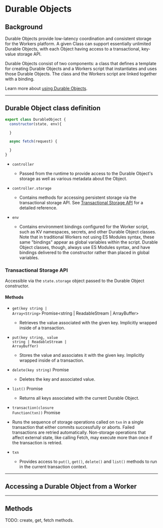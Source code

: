 # Durable Objects

## Background

Durable Objects provide low-latency coordination and consistent storage for the Workers platform.  A given Class can support essentially unlimited Durable Objects, with each Object having access to a transactional, key-value storage API.

Durable Objects consist of two components: a class that defines a template for creating Durable Objects and a Workers script that instantiates and uses those Durable Objects.  The class and the Workers script are linked together with a binding.

Learn more about [using Durable Objects](/learning/using-durable-objects).

--------------------------------

## Durable Object class definition

```js
export class DurableObject {
  constructor(state, env){

  }

  async fetch(request) {

  }
}
```
<Definitions>

- `controller`

  - Passed from the runtime to provide access to the Durable Object's storage as well as various metadata about the Object.

- `controller.storage`

  - Contains methods for accessing persistent storage via the transactional storage API. See [Transactional Storage API](#transactional-storage-api) for a detailed reference.

- `env`

  - Contains environment bindings configured for the Worker script, such as KV namespaces, secrets, and other Durable Object classes. Note that in traditional Workers not using ES Modules syntax, these same "bindings" appear as global variables within the script. Durable Object classes, though, always use ES Modules syntax, and have bindings delivered to the constructor rather than placed in global variables.

</Definitions>

### Transactional Storage API

Accessible via the `state.storage` object passed to the Durable Object constructor.

#### Methods
<Definitions>

- <code>get(key <ParamType>string</ParamType> | <ParamType>Array&lt;String></ParamType></code> <Type>Promise&lt;<ParamType>string</ParamType> | <ParamType>ReadableStream</ParamType> | <ParamType>ArrayBuffer</ParamType>></Type>

  - Retrieves the value associated with the given key.  Implicitly wrapped inside of a transaction.

- <code>put(key <ParamType>string</ParamType>, value <ParamType>string</ParamType> | <ParamType>ReadableStream</ParamType> | <ParamType>ArrayBuffer</ParamType>)</code>

  - Stores the value and associates it with the given key.  Implicitly wrapped inside of a transaction.

- <code>delete(key <ParamType>string</ParamType>)</code> <Type>Promise</Type>

  - Deletes the key and associated value.

- <code>list()</code> <Type>Promise</Type>

  - Returns all keys associated with the current Durable Object.

- <code>transaction(closure <ParamType>Function(txn)</ParamType>)</code> <Type>Promise</Type>

 - Runs the sequence of storage operations called on `txn` in a single transaction that either commits successfully or aborts.  Failed transactions are retried automatically.  Non-storage operations that affect external state, like calling Fetch, may execute more than once if the transaction is retried.

- `txn`

  - Provides access to `put()`, `get()`, `delete()` and `list()` methods to run in the current transaction context.


</Definitions>


--------------------------------

## Accessing a Durable Object from a Worker

--------------------------------

## Methods

TODO: create, get, fetch methods.